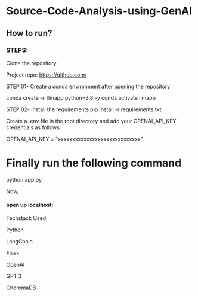 
 # Source-Code-Analysis-using-GenAI

## How to run?
### STEPS:
Clone the repository

Project repo: https://github.com/

STEP 01- Create a conda environment after opening the repository

conda create -n llmapp python=3.8 -y
conda activate llmapp

STEP 02- install the requirements
pip install -r requirements.txt

Create a .env file in the root directory and add your OPENAI_API_KEY credentials as follows:

OPENAI_API_KEY = "xxxxxxxxxxxxxxxxxxxxxxxxxxxxx"

# Finally run the following command
python app.py

Now,

#### open up localhost:

Techstack Used:

Python

LangChain

Flask

OpenAI

GPT 3

ChoromaDB
